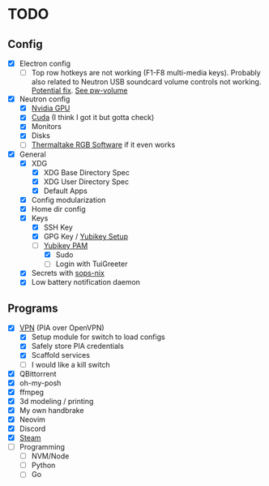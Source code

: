 # TODO

## Config

- [x] Electron config
  - [ ] Top row hotkeys are not working (F1-F8 multi-media keys). Probably also related to Neutron USB soundcard volume controls not working. [Potential fix](https://github.com/NixOS/nixpkgs/issues/24297#issuecomment-538698801). [See pw-volume](https://github.com/smasher164/pw-volume) 
- [x] Neutron config
  - [x] [Nvidia GPU](https://nixos.wiki/wiki/Nvidia)
  - [x] [Cuda](https://nixos.wiki/wiki/CUDA) (I think I got it but gotta check)
  - [x] Monitors
  - [x] Disks
  - [ ] [Thermaltake RGB Software](https://github.com/chestm007/linux_thermaltake_riing) if it even works
- [x] General
  - [x] XDG
    - [x] XDG Base Directory Spec
    - [x] XDG User Directory Spec
    - [x] Default Apps
  - [x] Config modularization
  - [x] Home dir config
  - [x] Keys
    - [x] SSH Key
    - [x] GPG Key / [Yubikey Setup](https://rzetterberg.github.io/yubikey-gpg-nixos.html)
    - [ ] [Yubikey PAM](https://nixos.wiki/wiki/Yubikey)
      - [x] Sudo
      - [ ] Login with TuiGreeter
  - [x] Secrets with [sops-nix](https://github.com/Mic92/sops-nix)
  - [x] Low battery notification daemon

## Programs

- [x] [VPN](https://nixos.wiki/wiki/OpenVPN) (PIA over OpenVPN)
  - [x] Setup module for switch to load configs
  - [x] Safely store PIA credentials
  - [x] Scaffold services
  - [ ] I would like a kill switch
- [x] QBittorrent
- [x] oh-my-posh
- [x] ffmpeg
- [x] 3d modeling / printing
- [x] My own handbrake
- [x] Neovim
- [x] Discord
- [x] [Steam](https://nixos.wiki/wiki/Steam)
- [ ] Programming
  - [ ] NVM/Node
  - [ ] Python
  - [ ] Go
